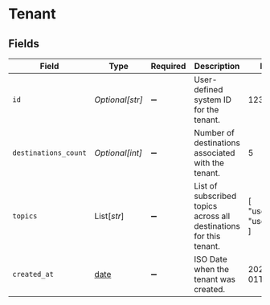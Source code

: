 # Tenant


## Fields

| Field                                                                | Type                                                                 | Required                                                             | Description                                                          | Example                                                              |
| -------------------------------------------------------------------- | -------------------------------------------------------------------- | -------------------------------------------------------------------- | -------------------------------------------------------------------- | -------------------------------------------------------------------- |
| `id`                                                                 | *Optional[str]*                                                      | :heavy_minus_sign:                                                   | User-defined system ID for the tenant.                               | 123                                                                  |
| `destinations_count`                                                 | *Optional[int]*                                                      | :heavy_minus_sign:                                                   | Number of destinations associated with the tenant.                   | 5                                                                    |
| `topics`                                                             | List[*str*]                                                          | :heavy_minus_sign:                                                   | List of subscribed topics across all destinations for this tenant.   | [<br/>"user.created",<br/>"user.deleted"<br/>]                       |
| `created_at`                                                         | [date](https://docs.python.org/3/library/datetime.html#date-objects) | :heavy_minus_sign:                                                   | ISO Date when the tenant was created.                                | 2024-01-01T00:00:00Z                                                 |